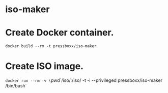 # iso-maker


# Create Docker container.
`docker build --rm -t pressboxx/iso-maker`

# Create ISO image.
`docker run --rm -v \`pwd\`/iso/:/iso/ -t -i --privileged pressboxx/iso-maker /bin/bash`


